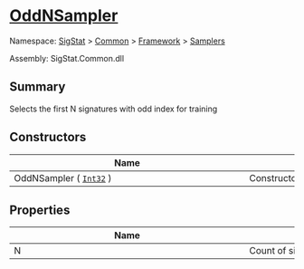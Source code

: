 # [OddNSampler](./OddNSampler.md)

Namespace: [SigStat]() > [Common](./../../README.md) > [Framework]() > [Samplers](./README.md)

Assembly: SigStat.Common.dll

## Summary
Selects the first N signatures with odd index for training

## Constructors

| Name | Summary | 
| --- | --- | 
| OddNSampler ( [`Int32`](https://docs.microsoft.com/en-us/dotnet/api/System.Int32) )<div style="width: 400px">| Constructor<div style="width: 400px">| <br>


## Properties

| Name | Summary | 
| --- | --- | 
| N<div style="width: 400px">| Count of signatures used for training<div style="width: 400px">| <br>


